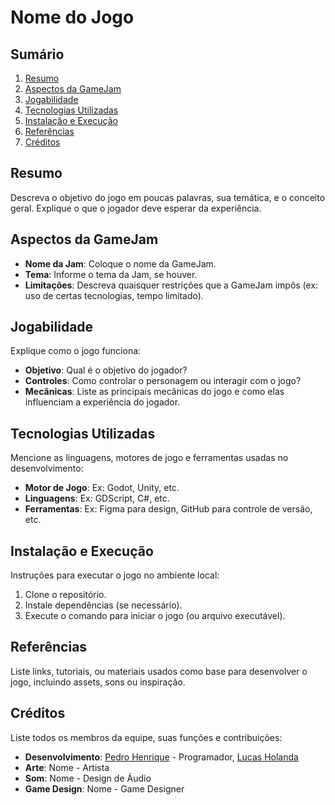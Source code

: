 # Nome do Jogo

## Sumário
1. [Resumo](#resumo)
2. [Aspectos da GameJam](#aspectos-da-gamejam)
3. [Jogabilidade](#jogabilidade)
4. [Tecnologias Utilizadas](#tecnologias-utilizadas)
5. [Instalação e Execução](#instalação-e-execução)
6. [Referências](#referências)
7. [Créditos](#créditos)

## Resumo
Descreva o objetivo do jogo em poucas palavras, sua temática, e o conceito geral. Explique o que o jogador deve esperar da experiência.

## Aspectos da GameJam
- **Nome da Jam**: Coloque o nome da GameJam.
- **Tema**: Informe o tema da Jam, se houver.
- **Limitações**: Descreva quaisquer restrições que a GameJam impôs (ex: uso de certas tecnologias, tempo limitado).

## Jogabilidade
Explique como o jogo funciona:
- **Objetivo**: Qual é o objetivo do jogador?
- **Controles**: Como controlar o personagem ou interagir com o jogo?
- **Mecânicas**: Liste as principais mecânicas do jogo e como elas influenciam a experiência do jogador.

## Tecnologias Utilizadas
Mencione as linguagens, motores de jogo e ferramentas usadas no desenvolvimento:
- **Motor de Jogo**: Ex: Godot, Unity, etc.
- **Linguagens**: Ex: GDScript, C#, etc.
- **Ferramentas**: Ex: Figma para design, GitHub para controle de versão, etc.

## Instalação e Execução
Instruções para executar o jogo no ambiente local:
1. Clone o repositório.
2. Instale dependências (se necessário).
3. Execute o comando para iniciar o jogo (ou arquivo executável).

## Referências
Liste links, tutoriais, ou materiais usados como base para desenvolver o jogo, incluindo assets, sons ou inspiração.

## Créditos
Liste todos os membros da equipe, suas funções e contribuições:
- **Desenvolvimento**: [Pedro Henrique](https://github.com/phln1108) - Programador, [Lucas Holanda](https://github.com/holanda-lucas)
- **Arte**: Nome - Artista
- **Som**: Nome - Design de Áudio
- **Game Design**: Nome - Game Designer
